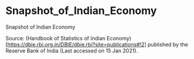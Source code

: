 # Snapshot_of_Indian_Economy
Snapshot of Indian Economy

Source: (Handbook of Statistics of Indian Economy)[https://dbie.rbi.org.in/DBIE/dbie.rbi?site=publications#!2] published by the Reserve Bank of India (Last accessed on 15 Jan 2021).
